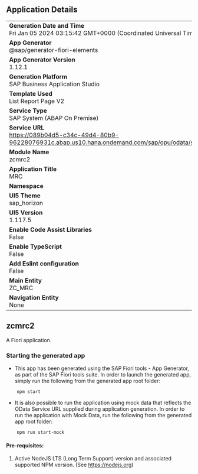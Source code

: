 ## Application Details
|               |
| ------------- |
|**Generation Date and Time**<br>Fri Jan 05 2024 03:15:42 GMT+0000 (Coordinated Universal Time)|
|**App Generator**<br>@sap/generator-fiori-elements|
|**App Generator Version**<br>1.12.1|
|**Generation Platform**<br>SAP Business Application Studio|
|**Template Used**<br>List Report Page V2|
|**Service Type**<br>SAP System (ABAP On Premise)|
|**Service URL**<br>https://089b04d5-c34c-49d4-80b9-96228076931c.abap.us10.hana.ondemand.com/sap/opu/odata/sap/ZC_MRC2
|**Module Name**<br>zcmrc2|
|**Application Title**<br>MRC|
|**Namespace**<br>|
|**UI5 Theme**<br>sap_horizon|
|**UI5 Version**<br>1.117.5|
|**Enable Code Assist Libraries**<br>False|
|**Enable TypeScript**<br>False|
|**Add Eslint configuration**<br>False|
|**Main Entity**<br>ZC_MRC|
|**Navigation Entity**<br>None|

## zcmrc2

A Fiori application.

### Starting the generated app

-   This app has been generated using the SAP Fiori tools - App Generator, as part of the SAP Fiori tools suite.  In order to launch the generated app, simply run the following from the generated app root folder:

```
    npm start
```

- It is also possible to run the application using mock data that reflects the OData Service URL supplied during application generation.  In order to run the application with Mock Data, run the following from the generated app root folder:

```
    npm run start-mock
```

#### Pre-requisites:

1. Active NodeJS LTS (Long Term Support) version and associated supported NPM version.  (See https://nodejs.org)


